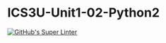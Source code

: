 # ICS3U-Unit1-02-Python2

[![GitHub's Super Linter](https://github.com/Dahrio-Francois/ICS3U-Unit1-02-Python2/workflows/GitHub's%20Super%20Linter/badge.svg)](https://github.com/Dahrio-Francois/ICS3U-Unit1-02-Python2/actions)
